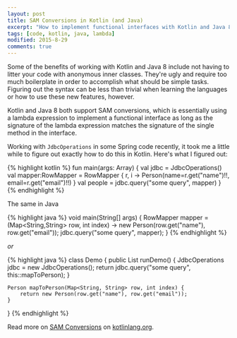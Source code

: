 ```yaml
---
layout: post
title: SAM Conversions in Kotlin (and Java)
excerpt: "How to implement functional interfaces with Kotlin and Java 8."
tags: [code, kotlin, java, lambda]
modified: 2015-8-29
comments: true
---
```


Some of the benefits of working with Kotlin and Java 8 include not having to litter your code with anonymous inner classes. They're ugly and require too much boilerplate in order to accomplish what should be simple tasks. Figuring out the syntax can be less than trivial when learning the languages or how to use these new features, however.

Kotlin and Java 8 both support SAM conversions, which is essentially using a lambda expression to implement a functional interface as long as the signature of the lambda expression matches the signature of the single method in the interface.

Working with `JdbcOperations` in some Spring code recently, it took me a little while to figure out exactly how to do this in Kotlin. Here's what I figured out:

{% highlight kotlin %}
fun main(args: Array<String>) {
	val jdbc = JdbcOperations()
	val mapper:RowMapper<Person> = RowMapper { r, i -> Person(name=r.get("name")!!, email=r.get("email")!!) }
	val people = jdbc.query("some query", mapper)
}
{% endhighlight %}

The same in Java

{% highlight java %}
void main(String[] args) {
	RowMapper<Person> mapper = (Map<String,String> row, int index) ->
		new Person(row.get("name"), row.get("email"));
	jdbc.query("some query", mapper);
}
{% endhighlight %}

*or*

{% highlight java %}
class Demo {
	public List<Person> runDemo() {
		JdbcOperations jdbc = new JdbcOperations();
		return jdbc.query("some query", this::mapToPerson);
	}

	Person mapToPerson(Map<String, String> row, int index) {
		return new Person(row.get("name"), row.get("email"));
	}
}
{% endhighlight %}

Read more on [SAM Conversions](http://kotlinlang.org/docs/reference/java-interop.html#sam-conversions) on [kotlinlang.org](http://kotlinlang.org/).
